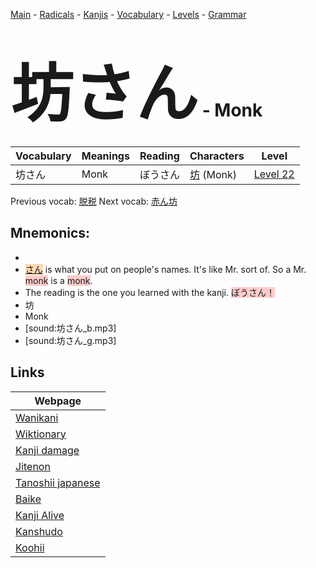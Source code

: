 <style> bigfont {font-size: 100px}</style>
[Main](../README.md) -
[Radicals](../radicals.md) -
[Kanjis](../kanjis.md) -
[Vocabulary](../vocabulary.md) -
[Levels](../levels.md) -
[Grammar](../grammar.md)
# <bigfont> 坊さん</bigfont> - Monk 

| Vocabulary | Meanings | Reading | Characters | Level |
| --- | --- | --- | --- | --- |
| 坊さん | Monk | ぼうさん |  [坊](../kanjis/坊.md) (Monk) | [Level 22](../levels/wk_level22.md) |

Previous vocab: [脱税](脱税.md) Next vocab: [赤ん坊](赤ん坊.md) 

## Mnemonics:

* 
* <span style="background-color:#fed8b1"> [さん](https://jisho.org/search/さん)</span> is what you put on people's names. It's like Mr. sort of. So a Mr. <span style="background-color:#ffcccb"> monk</span> is a <span style="background-color:#ffcccb"> monk</span>.
* The reading is the one you learned with the kanji. <span style="background-color:#ffcccb"> ぼうさん！</span>
* 坊
* Monk
* [sound:坊さん_b.mp3]
* [sound:坊さん_g.mp3]


## Links 

| Webpage |
| --- |
| [Wanikani          ](https://www.wanikani.com/kanji/坊さん) |
| [Wiktionary        ](https://en.wiktionary.org/wiki/坊さん) |
| [Kanji damage      ](http://www.kanjidamage.com/kanji/search?utf8=✓&q=坊さん) |
| [Jitenon           ](https://jitenon.com/kanji/坊さん) |
| [Tanoshii japanese ](https://www.tanoshiijapanese.com/dictionary/kanji.cfm?k=坊さん) |
| [Baike             ](https://baike.baidu.com/item/坊さん) |
| [Kanji Alive       ](https://app.kanjialive.com/坊さん) |
| [Kanshudo          ](https://www.kanshudo.com/searchmn?q=坊さん) |
| [Koohii            ](https://kanji.koohii.com/study/kanji/坊さん) |
